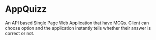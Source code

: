 # AppQuizz
An API based Single Page Web Application that have MCQs. Client can choose option and the application instantly tells whether their answer is correct or not.
